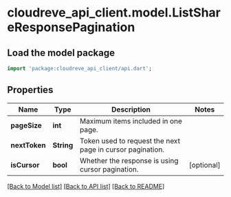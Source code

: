 # cloudreve_api_client.model.ListShareResponsePagination

## Load the model package
```dart
import 'package:cloudreve_api_client/api.dart';
```

## Properties
Name | Type | Description | Notes
------------ | ------------- | ------------- | -------------
**pageSize** | **int** | Maximum items included in one page. | 
**nextToken** | **String** | Token used to request the next page in cursor pagination. | 
**isCursor** | **bool** | Whether the response is using cursor pagination. | [optional] 

[[Back to Model list]](../README.md#documentation-for-models) [[Back to API list]](../README.md#documentation-for-api-endpoints) [[Back to README]](../README.md)


